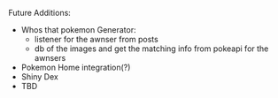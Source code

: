 Future Additions: 
- Whos that pokemon Generator:
  - listener for the awnser from posts
  - db of the images and get the matching info from pokeapi for the awnsers
- Pokemon Home integration(?)
- Shiny Dex
- TBD